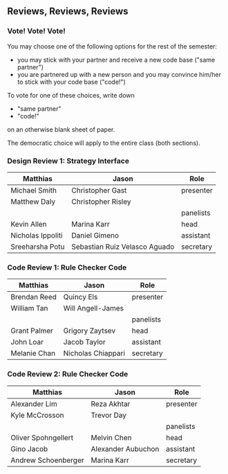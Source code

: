 ## Reviews, Reviews, Reviews 

### Vote! Vote! Vote! 

You may choose one of the following options for the rest of the semester: 

- you may stick with your partner and receive a new code base ("same partner")
- you are partnered up with a new person and you may convince him/her to
  stick with your code base ("code!")

To vote for one of these choices, write down 
   
- "same partner" 
- "code!" 

on an otherwise blank sheet of paper. 

The democratic choice will apply to the entire class (both sections).

### Design Review 1: Strategy Interface 


| Matthias 	         | Jason  		  | Role		   |
| ---------------------- | ---------------------- | ---------------------- |
| Michael Smith | Christopher Gast | presenter |
| Matthew Daly | Christopher Risley |           |
|                   |                   | panelists |
| Kevin Allen | Marina Karr | head |
| Nicholas Ippoliti | Daniel Gimeno | assistant |
| Sreeharsha Potu | Sebastian Ruiz Velasco Aguado | secretary |

### Code Review 1: Rule Checker Code 

| Matthias 	         | Jason  		  | Role		   |
| ---------------------- | ---------------------- | ---------------------- |
| Brendan Reed | Quincy Els | presenter |
| William Tan | Will Angell-James |           |
|                   |                   | panelists |
| Grant Palmer | Grigory Zaytsev | head |
| John Loar | Jacob Taylor | assistant |
| Melanie Chan | Nicholas Chiappari | secretary |


### Code Review 2: Rule Checker Code 

| Matthias 	         | Jason  		  | Role		   |
| ---------------------- | ---------------------- | ---------------------- |
| Alexander Lim | Reza Akhtar | presenter |
| Kyle McCrosson | Trevor Day |           |
|                   |                   | panelists |
| Oliver Spohngellert | Melvin Chen | head |
| Gino Jacob | Alexander Aubuchon | assistant |
| Andrew Schoenberger | Marina Karr | secretary |


